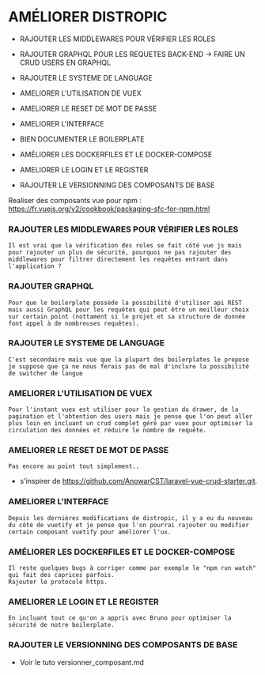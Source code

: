 # AMÉLIORER DISTROPIC 

- RAJOUTER LES MIDDLEWARES POUR VÉRIFIER LES ROLES 

- RAJOUTER GRAPHQL POUR LES REQUETES BACK-END -> FAIRE UN CRUD USERS EN GRAPHQL

- RAJOUTER LE SYSTEME DE LANGUAGE 

- AMELIORER L'UTILISATION DE VUEX 

- AMELIORER LE RESET DE MOT DE PASSE

- AMELIORER L'INTERFACE 

- BIEN DOCUMENTER LE BOILERPLATE 

- AMÉLIORER LES DOCKERFILES ET LE DOCKER-COMPOSE

- AMELIORER LE LOGIN ET LE REGISTER 

- RAJOUTER LE VERSIONNING DES COMPOSANTS DE BASE 

Realiser des composants vue pour npm : https://fr.vuejs.org/v2/cookbook/packaging-sfc-for-npm.html

### RAJOUTER LES MIDDLEWARES POUR VÉRIFIER LES ROLES 

    Il est vrai que la vérification des roles se fait côté vue js mais pour rajouter un plus de sécurité, pourquoi ne pas rajouter des middlewares pour filtrer directement les requêtes entrant dans l'application ?


 ### RAJOUTER GRAPHQL 

    Pour que le boilerplate possède la possibilité d'utiliser api REST mais aussi GraphQL pour les requêtes qui peut être un meilleur choix sur certain point (nottament si le projet et sa structure de donnée font appel à de nombreuses requêtes).

### RAJOUTER LE SYSTEME DE LANGUAGE 

    C'est secondaire mais vue que la plupart des boilerplates le propose je suppose que ça ne nous ferais pas de mal d'inclure la possibilité de switcher de langue

### AMELIORER L'UTILISATION DE VUEX 

    Pour l'instant vuex est utiliser pour la gestion du drawer, de la pagination et l'obtention des users mais je pense que l'on peut aller plus loin en incluant un crud complet géré par vuex pour optimiser la circulation des données et réduire le nombre de requête.

### AMELIORER LE RESET DE MOT DE PASSE

    Pas encore au point tout simplement..
- s'inspirer de https://github.com/AnowarCST/laravel-vue-crud-starter.git.

### AMELIORER L'INTERFACE

    Depuis les dernières modifications de distropic, il y a eu du nouveau du côté de vuetify et je pense que l'on pourrai rajouter ou modifier certain composant vuetify pour améliorer l'ux.

### AMÉLIORER LES DOCKERFILES ET LE DOCKER-COMPOSE

    Il reste quelques bugs à corriger comme par exemple le "npm run watch" qui fait des caprices parfois.
    Rajouter le protocole https.

### AMELIORER LE LOGIN ET LE REGISTER 

    En incluant tout ce qu'on a appris avec Bruno pour optimiser la sécurité de notre boilerplate. 

### RAJOUTER LE VERSIONNING DES COMPOSANTS DE BASE 

- Voir le tuto versionner_composant.md
